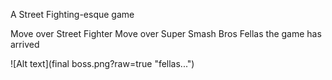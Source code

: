 A Street Fighting-esque game

Move over Street Fighter
Move over Super Smash Bros
Fellas the game has arrived


![Alt text](final boss.png?raw=true "fellas...")
